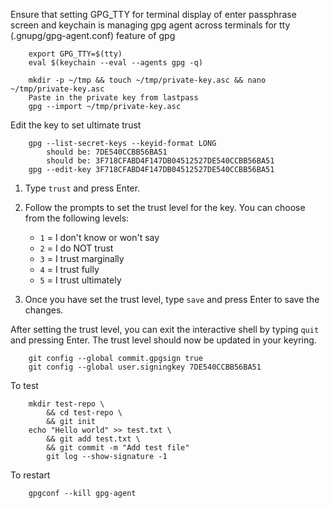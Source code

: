Ensure that setting GPG_TTY for terminal display of enter passphrase screen and keychain is managing gpg agent across terminals for tty (.gnupg/gpg-agent.conf) feature of gpg

		export GPG_TTY=$(tty)
		eval $(keychain --eval --agents gpg -q)

		mkdir -p ~/tmp && touch ~/tmp/private-key.asc && nano ~/tmp/private-key.asc
		Paste in the private key from lastpass
		gpg --import ~/tmp/private-key.asc

Edit the key to set ultimate trust

		gpg --list-secret-keys --keyid-format LONG
			should be: 7DE540CCBB56BA51
			should be: 3F718CFABD4F147DB04512527DE540CCBB56BA51
		gpg --edit-key 3F718CFABD4F147DB04512527DE540CCBB56BA51

1. Type `trust` and press Enter.
2. Follow the prompts to set the trust level for the key. You can choose from the following levels:

   - `1` = I don't know or won't say
   - `2` = I do NOT trust
   - `3` = I trust marginally
   - `4` = I trust fully
   - `5` = I trust ultimately

3. Once you have set the trust level, type `save` and press Enter to save the changes.

After setting the trust level, you can exit the interactive shell by typing `quit` and pressing Enter. The trust level should now be updated in your keyring.

		git config --global commit.gpgsign true
		git config --global user.signingkey 7DE540CCBB56BA51

To test

		mkdir test-repo \
			&& cd test-repo \
			&& git init
		echo "Hello world" >> test.txt \
			&& git add test.txt \
			&& git commit -m "Add test file"
			git log --show-signature -1


To restart

		gpgconf --kill gpg-agent
